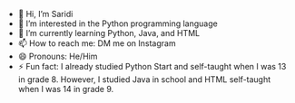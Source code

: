- 👋 Hi, I’m Saridi
- 👀 I’m interested in the Python programming language
- 🌱 I’m currently learning Python, Java, and HTML
- 📫 How to reach me: DM me on Instagram
- 😄 Pronouns: He/Him
- ⚡ Fun fact: I already studied Python Start and self-taught when I was 13 in grade 8. However, I studied Java in school and HTML self-taught when I was 14 in grade 9.
